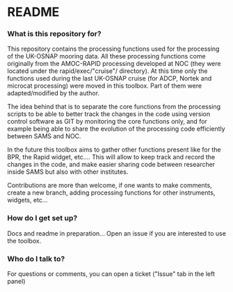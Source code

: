 # README #

### What is this repository for? ###

This repository contains the processing functions used for the processing of the UK-OSNAP mooring data. All these processing functions come originally from the AMOC-RAPID processing developed at NOC (they were located under the rapid/exec/"cruise"/ directory). At this time only the functions used during the last UK-OSNAP cruise (for ADCP, Nortek and microcat processing) were moved in this toolbox. Part of them were adapted/modified by the author.

The idea behind that is to separate the core functions from the processing scripts to be able to better track the changes in the code using version control software as GIT by monitoring the core functions only, and for example being able to share the evolution of the processing code efficiently between SAMS and NOC.

In the future this toolbox aims to gather other functions present like for the BPR, the Rapid widget, etc.... This will allow to keep track and record the changes in the code, and make easier sharing code between researcher inside SAMS but also with other institutes.

Contributions are more than welcome, if one wants to make comments, create a new branch, adding processing functions for other instruments, widgets, etc...

### How do I get set up? ###

Docs and readme in preparation... 
Open an issue if you are interested to use the toolbox.

### Who do I talk to? ###

For questions or comments, you can open a ticket ("Issue" tab in the left panel)
